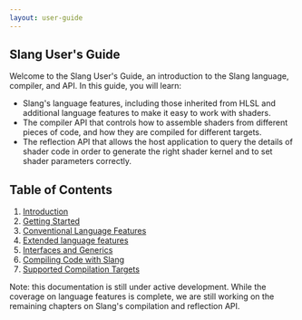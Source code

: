 ```yaml
---
layout: user-guide
---
```


Slang User's Guide
------------------

Welcome to the Slang User's Guide, an introduction to the Slang language, compiler, and API. In this guide, you will learn:
- Slang's language features, including those inherited from HLSL and additional language features to make it easy to work with shaders.
- The compiler API that controls how to assemble shaders from different pieces of code, and how they are compiled for different targets.
- The reflection API that allows the host application to query the details of shader code in order to generate the right shader kernel and to set shader parameters correctly.


Table of Contents
----------------
1. [Introduction](00-introduction.md)
2. [Getting Started](01-get-started.md)
3. [Conventional Language Features](02-conventional-features.md)
4. [Extended language features](03-convenience-features.md)
5. [Interfaces and Generics](04-interfaces-generics.md)
6. [Compiling Code with Slang](05-compiling.md)
7. [Supported Compilation Targets](06-targets.md)

Note: this documentation is still under active development. While the coverage on language features is complete, we are still working on the remaining chapters on Slang's compilation and reflection API.
